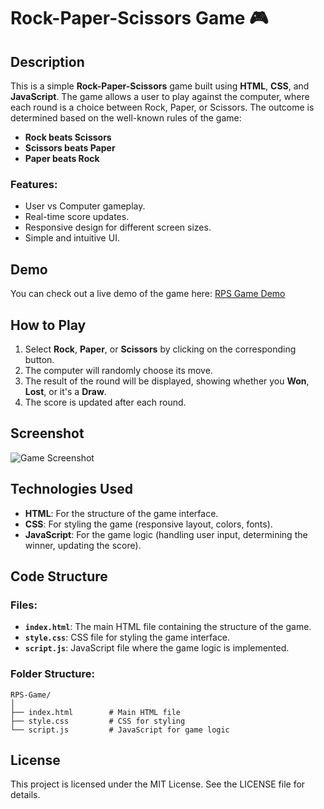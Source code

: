 # Rock-Paper-Scissors Game 🎮

## Description
This is a simple **Rock-Paper-Scissors** game built using **HTML**, **CSS**, and **JavaScript**. The game allows a user to play against the computer, where each round is a choice between Rock, Paper, or Scissors. The outcome is determined based on the well-known rules of the game:

- **Rock beats Scissors**
- **Scissors beats Paper**
- **Paper beats Rock**

### Features:
- User vs Computer gameplay.
- Real-time score updates.
- Responsive design for different screen sizes.
- Simple and intuitive UI.

## Demo
You can check out a live demo of the game here: [RPS Game Demo](#) <!-- Add your GitHub Pages or any hosted link here -->

## How to Play
1. Select **Rock**, **Paper**, or **Scissors** by clicking on the corresponding button.
2. The computer will randomly choose its move.
3. The result of the round will be displayed, showing whether you **Won**, **Lost**, or it's a **Draw**.
4. The score is updated after each round.

## Screenshot

![Game Screenshot](#)  
<!-- Add an image of the game here, you can upload it directly in your GitHub repository. -->

## Technologies Used
- **HTML**: For the structure of the game interface.
- **CSS**: For styling the game (responsive layout, colors, fonts).
- **JavaScript**: For the game logic (handling user input, determining the winner, updating the score).

## Code Structure
### Files:
- **`index.html`**: The main HTML file containing the structure of the game.
- **`style.css`**: CSS file for styling the game interface.
- **`script.js`**: JavaScript file where the game logic is implemented.

### Folder Structure:
```plaintext
RPS-Game/
│
├── index.html        # Main HTML file
├── style.css         # CSS for styling
└── script.js         # JavaScript for game logic
```
## License
This project is licensed under the MIT License. See the LICENSE file for details.
